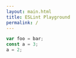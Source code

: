 ```yaml
---
layout: main.html
title: ESLint Playground
permalink: /
---
```



```js
var foo = bar;
const a = 3;
a = 2;
```
